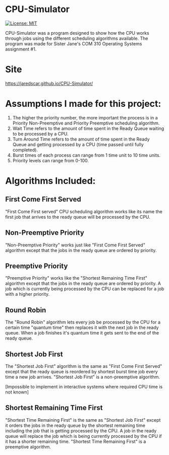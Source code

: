 # CPU-Simulator
[![License: MIT](https://img.shields.io/badge/License-MIT-yellow.svg)](https://github.com/TheWolfBadger/CPU-Simulator/blob/master/LICENSE)

CPU-Simulator was a program designed to show how the CPU works through jobs using the different
scheduling algorithms available. The program was made for Sister Jane's COM 310 Operating Systems assignment #1.
# Site
https://jaredscar.github.io/CPU-Simulator/
# Assumptions I made for this project:
1. The higher the priority number, the more important the process is in a Priority Non-Preemptive and Priority Preemptive scheduling algorithm.
2. Wait Time refers to the amount of time spent in the Ready Queue waiting to be processed by a CPU.
3. Turn Around Time refers to the amount of time spent in the Ready Queue and getting processed by a CPU (time passed until fully completed).
4. Burst times of each process can range from 1 time unit to 10 time units.
5. Priority levels can range from 0-100.
# Algorithms Included:
## First Come First Served
"First Come First served" CPU scheduling algorithm works like its name the first job that arrives to the ready queue will be processed by the CPU.
## Non-Preemptive Priority
"Non-Preemptive Priority" works just like "First Come First Served" algorithm except that the jobs in the ready queue are ordered by priority.
## Preemptive Priority
"Preemptive Priority" works like the "Shortest Remaining Time First" algorithm except that the jobs in the ready queue are ordered by priority. A job which is currently being processed by the CPU can be replaced for a job with a higher priority.
## Round Robin
The "Round Robin" algorithm lets every job be processed by the CPU for a certain time "quantum time" then replaces it with the next job in the ready queue. When a job finishes it's quantum time it gets sent to the end of the ready queue.
## Shortest Job First
The "Shortest Job First" algorithm is the same as "First Come First Served" except that the ready queue is reordered by shortest burst time job every time a new job arrives. "Shortest Job First" is a non-preemptive algorithm. 

\[Impossible to implement in interactive systems where required CPU time is not known]
## Shortest Remaining Time First
"Shortest Time Remaining First" is the same as "Shortest Job First" except it orders the jobs in the ready queue by the shortest remaining time including the job that is getting processed by the CPU. A job in the ready queue will replace the job which is being currently processed by the CPU if it has a shorter remaining time. "Shortest Time Remaining First" is a preemptive algorithm.
